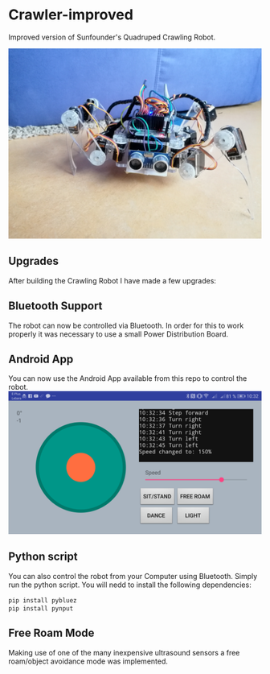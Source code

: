 # Crawler-improved
Improved version of Sunfounder's Quadruped Crawling Robot.

![Crawler](https://github.com/F4b1-/Crawler-improved/blob/master/crawler.jpg)

Upgrades
------

After building the Crawling Robot I have made a few upgrades:

Bluetooth Support
------

The robot can now be controlled via Bluetooth. In order for this to work properly it was necessary to use a small Power Distribution Board.

Android App
------
You can now use the Android App available from this repo to control the robot.
![App](https://github.com/F4b1-/Crawler-improved/blob/770e757c073628abacaa46ca051fc523b7767e1b/screenshot_app.png)

Python script
------
You can also control the robot from your Computer using Bluetooth. Simply run the  python script.
You will nedd to install the following dependencies:
```
pip install pybluez
pip install pynput
```

Free Roam Mode
------
Making use of one of the many inexpensive ultrasound sensors a free roam/object avoidance mode was implemented. 
